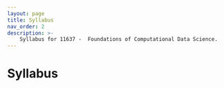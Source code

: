 ```yaml
---
layout: page
title: Syllabus
nav_order: 2
description: >-
    Syllabus for 11637 -  Foundations of Computational Data Science.
---
```


# Syllabus